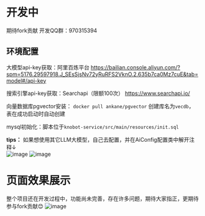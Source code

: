 # 开发中
期待fork贡献
开发QQ群：970315394

## 环境配置
大模型api-key获取：阿里百炼平台 https://bailian.console.aliyun.com/?spm=5176.29597918.J_SEsSjsNv72yRuRFS2VknO.2.635b7ca0Mz7cuE&tab=model#/api-key

搜索引擎api-key获取：Searchapi（限额100次） https://www.searchapi.io/

向量数据库pgvector安装： `docker pull ankane/pgvector` 创建库名为`vecdb`，表在成功启动时自动创建

mysql初始化：脚本位于`knobot-service/src/main/resources/init.sql`


**tips：**
如果想使用其它LLM大模型，自己去配置，并在AiConfig配置类中解开注释↓  
![image](https://github.com/user-attachments/assets/6e161767-d9db-40fd-aedb-071b9bd45b54)
![image](https://github.com/user-attachments/assets/6c99dcc1-9646-42f0-9856-a3bdef5b7977)

# 页面效果展示
整个项目还在开发过程中，功能尚未完善，存在许多问题，期待大家指正，更期待参与fork贡献😊
![image](https://github.com/user-attachments/assets/7624e920-7b4b-4380-a0f8-289289814720)
